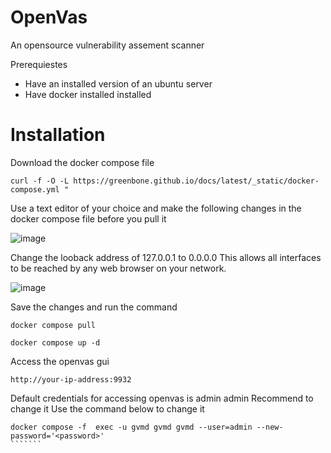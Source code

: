 # OpenVas
An opensource vulnerability assement scanner

Prerequiestes
* Have an installed version of an ubuntu server
* Have docker installed installed

# Installation
Download the docker compose file 
`````
curl -f -O -L https://greenbone.github.io/docs/latest/_static/docker-compose.yml "
``````
Use a text editor of your choice and make the following changes in the docker compose file before you pull it

![image](https://github.com/user-attachments/assets/409c6a12-48bf-4761-9350-d0bb23c92676)

Change the looback address of 127.0.0.1 to 0.0.0.0 
This allows all interfaces to be reached by any web browser on your network.

![image](https://github.com/user-attachments/assets/eacadee4-ee71-45ec-8441-58cb1091c6f9)

Save the changes and run the command
`````
docker compose pull
``````

`````
docker compose up -d 
``````

Access the openvas gui
````````
http://your-ip-address:9932
`````````

Default credentials for accessing openvas is admin admin
Recommend to change it 
Use the command below to change it
````````
docker compose -f  exec -u gvmd gvmd gvmd --user=admin --new-password='<password>'
```````


 

